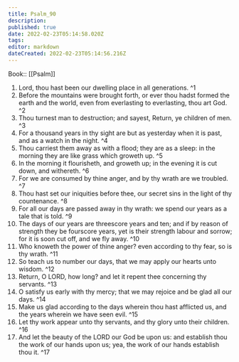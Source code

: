 ```yaml
---
title: Psalm_90
description: 
published: true
date: 2022-02-23T05:14:58.020Z
tags: 
editor: markdown
dateCreated: 2022-02-23T05:14:56.216Z
---
```


 Book:: [[Psalm]]
 1. Lord, thou hast been our dwelling place in all generations. ^1
 2. Before the mountains were brought forth, or ever thou hadst formed the earth and the world, even from everlasting to everlasting, thou art God. ^2
 3. Thou turnest man to destruction; and sayest, Return, ye children of men. ^3
 4. For a thousand years in thy sight are but as yesterday when it is past, and as a watch in the night. ^4
 5. Thou carriest them away as with a flood; they are as a sleep: in the morning they are like grass which groweth up. ^5
 6. In the morning it flourisheth, and groweth up; in the evening it is cut down, and withereth. ^6
 7. For we are consumed by thine anger, and by thy wrath are we troubled. ^7
 8. Thou hast set our iniquities before thee, our secret sins in the light of thy countenance. ^8
 9. For all our days are passed away in thy wrath: we spend our years as a tale that is told. ^9
 10. The days of our years are threescore years and ten; and if by reason of strength they be fourscore years, yet is their strength labour and sorrow; for it is soon cut off, and we fly away. ^10
 11. Who knoweth the power of thine anger? even according to thy fear, so is thy wrath. ^11
 12. So teach us to number our days, that we may apply our hearts unto wisdom. ^12
 13. Return, O LORD, how long? and let it repent thee concerning thy servants. ^13
 14. O satisfy us early with thy mercy; that we may rejoice and be glad all our days. ^14
 15. Make us glad according to the days wherein thou hast afflicted us, and the years wherein we have seen evil. ^15
 16. Let thy work appear unto thy servants, and thy glory unto their children. ^16
 17. And let the beauty of the LORD our God be upon us: and establish thou the work of our hands upon us; yea, the work of our hands establish thou it. ^17
